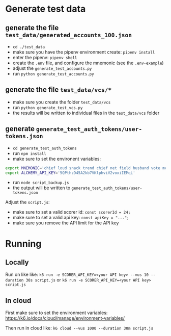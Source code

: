 
# Generate test data

## generate the file `test_data/generated_accounts_100.json`

- `cd ./test_data`
- make sure you have the pipenv environment create: `pipenv install`
- enter the pipenv: `pipenv shell`
- create the `.env` file, and configure the mnemonic (see the `.env-example`)
- adjust the `generate_test_accounts.py`
- run `python generate_test_accounts.py`

## generate the file `test_data/vcs/*`

- make sure you create the folder `test_data/vcs`
- run `python generate_test_vcs.py`
- the results will be written to individual files in the `test_data/vcs` folder

## generate `generate_test_auth_tokens/user-tokens.json`

- `cd generate_test_auth_tokens`
- run `npm install`
- make sure to set the environent variables:
```bash
export MNEMONIC='chief loud snack trend chief net field husband vote message decide replace'
export ALCHEMY_API_KEY='5QPthzD45A2kb7VKlphviV2voxiIEMqL'
```

- run `node script_backup.js`
- the output will be written to `generate_test_auth_tokens/user-tokens.json`

Adjust the `script.js`:
- make sure to set a valid scorer id: `const scorerId = 24;`
- make sure to set a valid api key: `const apiKey = "...";`
- make sure you remove the API limit for the API key

# Running

## Locally

Run on like like:
`k6 run -e SCORER_API_KEY=<your API key> --vus 10 --duration 30s script.js`
or
`k6 run -e SCORER_API_KEY=<your API key> script.js`

## In cloud
First make sure to set the environment variables: https://k6.io/docs/cloud/manage/environment-variables/

Then run in cloud like:
`k6 cloud --vus 1000 --duration 30m script.js`
